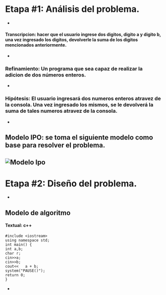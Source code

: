 # Etapa #1: Análisis del problema.
-
#### Transcripcion: hacer que el usuario ingrese dos digitos, digito a y digito b, una vez ingresado los digitos, devolverle la suma de los digitos mencionados anteriormente.
-
### Refinamiento: Un programa que sea capaz de realizar la adicion de dos números enteros.
-
### Hipótesis: El usuario ingresará dos numeros enteros atravez de la consola. Una vez ingresado los mismos, se le devolverá la suma de tales numeros atravez de la consola. 
-
## Modelo IPO: se toma el siguiente modelo como base para resolver el problema.
![Modelo Ipo](C:\Users\Usuario\Desktop\adicion2\Ipo.jpg)
-
# Etapa #2: Diseño del problema.
-
## Modelo de algoritmo
#### Textual: c++
~~~
#include <iostream>
using namespace std;
int main() {
int a,b;
char r;
cin>>a;
cin>>b;
cout<<   a + b;
system("PAUSE()");
return 0;
}
~~~
-



